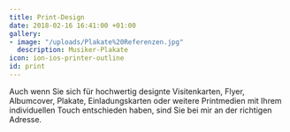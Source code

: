 ```yaml
---
title: Print-Design
date: 2018-02-16 16:41:00 +01:00
gallery:
- image: "/uploads/Plakate%20Referenzen.jpg"
  description: Musiker-Plakate
icon: ion-ios-printer-outline
id: print
---
```


Auch wenn Sie sich für hochwertig designte Visitenkarten, Flyer, Albumcover, Plakate, Einladungskarten oder weitere Printmedien mit Ihrem individuellen Touch entschieden haben, sind Sie bei mir an der richtigen Adresse.
